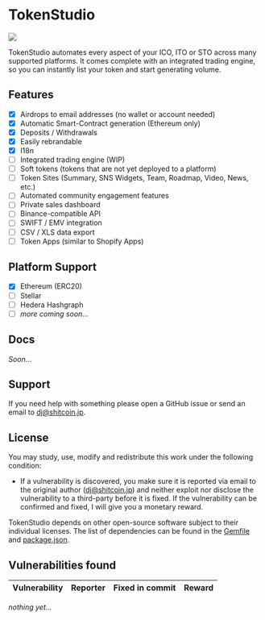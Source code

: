 # TokenStudio

<a href="https://circleci.com/gh/djshitcoin/tokenstudio/tree/develop" alt="Build Status"><img src="https://img.shields.io/circleci/project/github/djshitcoin/tokenstudio/develop.svg" /></a>

TokenStudio automates every aspect of your ICO, ITO or STO across many supported platforms. It comes complete with an integrated trading engine, so you can instantly list your token and start generating volume.

## Features

* [x] Airdrops to email addresses (no wallet or account needed)
* [x] Automatic Smart-Contract generation (Ethereum only)
* [x] Deposits / Withdrawals
* [x] Easily rebrandable
* [x] I18n
* [ ] Integrated trading engine (WIP)
* [ ] Soft tokens (tokens that are not yet deployed to a platform)
* [ ] Token Sites (Summary, SNS Widgets, Team, Roadmap, Video, News, etc.)
* [ ] Automated community engagement features
* [ ] Private sales dashboard
* [ ] Binance-compatible API
* [ ] SWIFT / EMV integration
* [ ] CSV / XLS data export
* [ ] Token Apps (similar to Shopify Apps)

## Platform Support

* [x] Ethereum (ERC20)
* [ ] Stellar
* [ ] Hedera Hashgraph
* [ ] _more coming soon..._

## Docs

_Soon..._

## Support

If you need help with something please open a GitHub issue or send an email to dj@shitcoin.jp.

## License

You may study, use, modify and redistribute this work under the following condition:

- If a vulnerability is discovered, you make sure it is reported via email to the original author (dj@shitcoin.jp) and neither exploit nor disclose the vulnerability to a third-party before it is fixed. If the vulnerability can be confirmed and fixed, I will give you a monetary reward.

TokenStudio depends on other open-source software subject to their individual licenses. The list of dependencies can be found in the [Gemfile](https://github.com/djshitcoin/tokenstudio/blob/develop/Gemfile) and [package.json](https://github.com/djshitcoin/tokenstudio/blob/develop/package.json).

## Vulnerabilities found

Vulnerability | Reporter | Fixed in commit | Reward
-|-|-|-

_nothing yet..._

